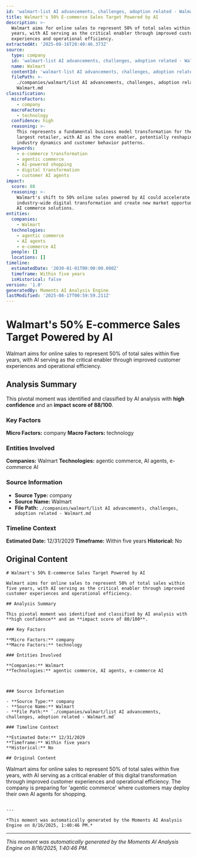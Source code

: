 ```yaml
---
id: 'walmart-list AI advancements, challenges, adoption related - Walmart-moment-4'
title: Walmart's 50% E-commerce Sales Target Powered by AI
description: >-
  Walmart aims for online sales to represent 50% of total sales within five
  years, with AI serving as the critical enabler through improved customer
  experiences and operational efficiency.
extractedAt: '2025-08-16T20:40:46.373Z'
source:
  type: company
  id: 'walmart-list AI advancements, challenges, adoption related - Walmart'
  name: Walmart
  contentId: 'walmart-list AI advancements, challenges, adoption related - Walmart'
  filePath: >-
    ./companies/walmart/list AI advancements, challenges, adoption related -
    Walmart.md
classification:
  microFactors:
    - company
  macroFactors:
    - technology
  confidence: high
  reasoning: >-
    This represents a fundamental business model transformation for the world's
    largest retailer, with AI as the core enabler, potentially reshaping retail
    industry dynamics and customer behavior patterns.
  keywords:
    - e-commerce transformation
    - agentic commerce
    - AI-powered shopping
    - digital transformation
    - customer AI agents
impact:
  score: 88
  reasoning: >-
    Walmart's shift to 50% online sales powered by AI could accelerate
    industry-wide digital transformation and create new market opportunities for
    AI commerce solutions.
entities:
  companies:
    - Walmart
  technologies:
    - agentic commerce
    - AI agents
    - e-commerce AI
  people: []
  locations: []
timeline:
  estimatedDate: '2030-01-01T00:00:00.000Z'
  timeframe: Within five years
  isHistorical: false
version: '1.0'
generatedBy: Moments AI Analysis Engine
lastModified: '2025-08-17T00:59:59.211Z'
---
```

# Walmart's 50% E-commerce Sales Target Powered by AI

Walmart aims for online sales to represent 50% of total sales within five years, with AI serving as the critical enabler through improved customer experiences and operational efficiency.

## Analysis Summary

This pivotal moment was identified and classified by AI analysis with **high confidence** and an **impact score of 88/100**.

### Key Factors

**Micro Factors:** company
**Macro Factors:** technology

### Entities Involved

**Companies:** Walmart
**Technologies:** agentic commerce, AI agents, e-commerce AI



### Source Information

- **Source Type:** company
- **Source Name:** Walmart
- **File Path:** `./companies/walmart/list AI advancements, challenges, adoption related - Walmart.md`

### Timeline Context

**Estimated Date:** 12/31/2029
**Timeframe:** Within five years
**Historical:** No

## Original Content

```
# Walmart's 50% E-commerce Sales Target Powered by AI

Walmart aims for online sales to represent 50% of total sales within five years, with AI serving as the critical enabler through improved customer experiences and operational efficiency.

## Analysis Summary

This pivotal moment was identified and classified by AI analysis with **high confidence** and an **impact score of 80/100**.

### Key Factors

**Micro Factors:** company
**Macro Factors:** technology

### Entities Involved

**Companies:** Walmart
**Technologies:** agentic commerce, AI agents, e-commerce AI



### Source Information

- **Source Type:** company
- **Source Name:** Walmart
- **File Path:** `./companies/walmart/list AI advancements, challenges, adoption related - Walmart.md`

### Timeline Context

**Estimated Date:** 12/31/2029
**Timeframe:** Within five years
**Historical:** No

## Original Content

```
Walmart aims for online sales to represent 50% of total sales within five years, with AI serving as a critical enabler of this digital transformation through improved customer experiences and operational efficiency. The company is preparing for 'agentic commerce' where customers may deploy their own AI agents for shopping.
```

---

*This moment was automatically generated by the Moments AI Analysis Engine on 8/16/2025, 1:40:46 PM.*

```

---

*This moment was automatically generated by the Moments AI Analysis Engine on 8/16/2025, 1:40:46 PM.*
